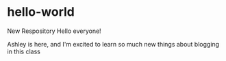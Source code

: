 # hello-world
New Respository
Hello everyone!

Ashley is here, and I'm excited to learn so much new things about blogging in this class
